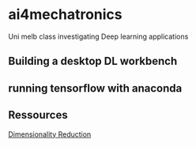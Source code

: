 # ai4mechatronics
Uni melb class investigating Deep learning applications


## Building a desktop DL workbench


## running tensorflow with anaconda

## Ressources

[Dimensionality Reduction](http://colah.github.io/posts/2014-10-Visualizing-MNIST/)
